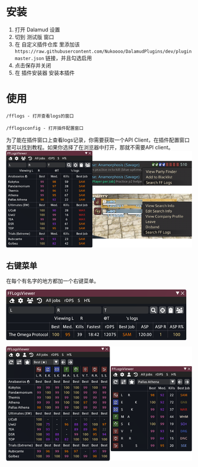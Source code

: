 # 安装
1. 打开 Dalamud 设置
2. 切到 测试版 窗口
3. 在 自定义插件仓库 里添加该 ``https://raw.githubusercontent.com/Nukoooo/DalamudPlugins/dev/pluginmaster.json`` 链接，并且勾选启用
4. 点击保存并关闭
5. 在 插件安装器 安装本插件

# 使用
```
/fflogs - 打开查看logs的窗口

/fflogsconfig - 打开插件配置窗口
```

为了能在插件窗口上查看logs记录，你需要获取一个API Client，在插件配置窗口里可以找到教程。如果你选择了在浏览器中打开，那就不需要API client。
![image](https://github.com/Aireil/FFLogsViewer/raw/master/res/image1.png)
## 右键菜单

在每个有名字的地方都加一个右键菜单。

![image](https://github.com/Aireil/FFLogsViewer/raw/master/res/custom.png)

![image](https://github.com/Aireil/FFLogsViewer/raw/master/res/image2.png)

